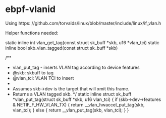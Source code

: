 # ebpf-vlanid


Using https: //github.com/torvalds/linux/blob/master/include/linux/if_vlan.h

Helper functions needed:

static inline int vlan_get_tag(const struct sk_buff *skb, u16 *vlan_tci)
static inline bool skb_vlan_tagged(const struct sk_buff *skb)


/**
 * vlan_put_tag - inserts VLAN tag according to device features
 * @skb: skbuff to tag
 * @vlan_tci: VLAN TCI to insert
 *
 * Assumes skb->dev is the target that will xmit this frame.
 * Returns a VLAN tagged skb.
 */
 static inline struct sk_buff *vlan_put_tag(struct sk_buff *skb, u16 vlan_tci)
 {
     if (skb->dev->features & NETIF_F_HW_VLAN_TX) {
         return __vlan_hwaccel_put_tag(skb, vlan_tci);
    } else {
         return __vlan_put_tag(skb, vlan_tci);
    }
}